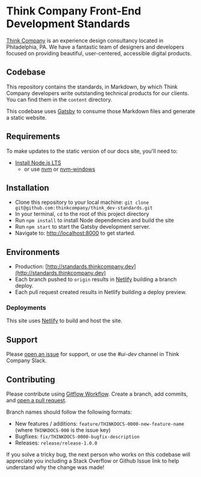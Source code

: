 # Think Company Front-End Development Standards
[Think Company](http://thinkcompany.com) is an experience design consultancy located in Philadelphia, PA. We have a fantastic team of designers and developers focused on providing beautiful, user-centered, accessible digital products.

## Codebase
This repository contains the standards, in Markdown, by which Think Company developers write outstanding technical products for our clients. You can find them in the `content` directory.

This codebase uses [Gatsby](https://www.gatsbyjs.org/) to consume those Markdown files and generate a static website.

## Requirements
To make updates to the static version of our docs site, you'll need to:

- [Install Node.js LTS](https://nodejs.org/en/download/)
    - or use [nvm](https://github.com/creationix/nvm) or [nvm-windows](https://github.com/coreybutler/nvm-windows)

## Installation
- Clone this repository to your local machine: `git clone git@github.com:thinkcompany/think_dev-standards.git`
- In your terminal, `cd` to the root of this project directory
- Run `npm install` to install Node dependencies and build the site
- Run `npm start` to start the Gatsby development server.
- Navigate to: [http://localhost:8000](http://localhost:8000) to get started.

## Environments
- Production: [http://standards.thinkcompany.dev](http://standards.thinkcompany.dev)
- Each branch pushed to `origin` results in [Netlify](https://www.netlify.com) building a branch deploy.
- Each pull request created results in Netlify building a deploy preview.

### Deployments
This site uses [Netlify](https://www.netlify.com) to build and host the site.

## Support
Please [open an issue](https://thinkbrownstone.atlassian.net/projects/THINKDOCS/issues?filter=allissues) for support, or use the *#ui-dev* channel in Think Company Slack.

## Contributing
Please contribute using [Gitflow Workflow](https://www.atlassian.com/git/tutorials/comparing-workflows/gitflow-workflow). Create a branch, add commits, and [open a pull request](https://github.com/thinkcompany/think_dev-standards/pulls).

Branch names should follow the following formats:

- New features / additions: `feature/THINKDOCS-0000-new-feature-name` (where `THINKDOCS-000` is the issue key)
- Bugfixes: `fix/THINKDOCS-0000-bugfix-description`
- Releases: `release/release-1.0.0` 

If you solve a tricky bug, the next person who works on this codebase will appreciate you including a Stack Overflow or Github Issue link to help understand why the change was made!